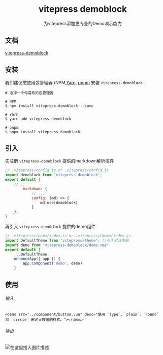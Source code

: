 <div align="center">
	<h1 align="center">vitepress demoblock</h1>
</div>
<p align="center">为vitepress添加更专业的Demo演示能力</p>

## 文档

[vitepress-demoblock](https://1006008051.github.io/vitepress-demoblock)

## 安装

我们建议您使用包管理器 (NPM,[Yarn](https://classic.yarnpkg.com/lang/en/), [pnpm](https://pnpm.io/) 安装  <code>vitepress-demoblock</code>
```
# 选择一个你喜欢的包管理器

# NPM
$ npm install vitepress-demoblock --save

# Yarn
$ yarn add vitepress-demoblock

# pnpm
$ pnpm install vitepress-demoblock
```


## 引入
先注册 `vitepress-demoblock` 提供的markdown解析插件
```js
// .vitepress/config.ts or .vitepress/config.js
import demoblock from 'vitepress-demoblock';
export default {
    // ...
        markdown: {
            // ...
            config: (md) => {
                md.use(demoblock)
            }
    },
}
```
再引入 `vitepress-demoblock` 提供的demo组件
```js
// .vitepress/theme/index.ts or .vitepress/theme/index.js
import DefaultTheme from 'vitepress/theme'; //引入默认主题
import demo from 'vitepress-demoblock/demo.vue'
export default {
    ...DefaultTheme,
    enhanceApp({ app }) {
        app.component('demo', demo)
    }
```
## 使用

###### 输入
```
<demo src="../component/button.vue" desc="使用 `type`、`plain`、`round` 和 `circle` 来定义按钮的样式。"></demo>
```
###### 输出
![在这里插入图片描述](https://img-blog.csdnimg.cn/024aaa1ec9bc4aacbdfb8e048c904522.png)
